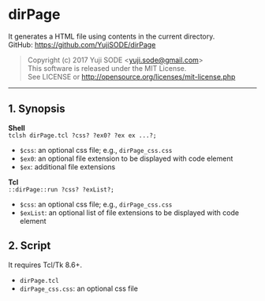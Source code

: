 # dirPage
It generates a HTML file using contents in the current directory.  
GitHub: https://github.com/YujiSODE/dirPage  
>Copyright (c) 2017 Yuji SODE \<yuji.sode@gmail.com\>  
>This software is released under the MIT License.  
>See LICENSE or http://opensource.org/licenses/mit-license.php
______
## 1. Synopsis
**Shell**  
`tclsh dirPage.tcl ?css? ?ex0? ?ex ex ...?;`
- `$css`: an optional css file; e.g., `dirPage_css.css`
- `$ex0`: an optional file extension to be displayed with code element
- `$ex`: additional file extensions

**Tcl**  
`::dirPage::run ?css? ?exList?;`
- `$css`: an optional css file; e.g., `dirPage_css.css`
- `$exList`: an optional list of file extensions to be displayed with code element

## 2. Script
It requires Tcl/Tk 8.6+.
- `dirPage.tcl`
- `dirPage_css.css`: an optional css file
